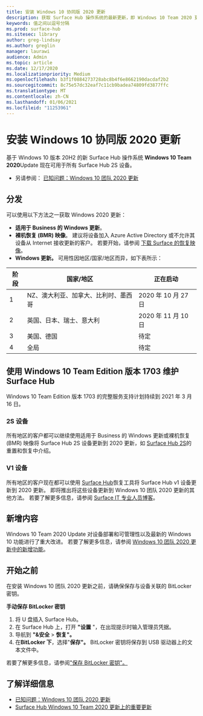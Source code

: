 ```yaml
---
title: 安装 Windows 10 协同版 2020 更新
description: 获取 Surface Hub 操作系统的最新更新，即 Windows 10 Team 2020 更新。
keywords: 值之间以逗号分隔
ms.prod: surface-hub
ms.sitesec: library
author: greg-lindsay
ms.author: greglin
manager: laurawi
audience: Admin
ms.topic: article
ms.date: 12/17/2020
ms.localizationpriority: Medium
ms.openlocfilehash: b3f1f0884273728abc8b4f6e8662190dacdaf2b2
ms.sourcegitcommit: 8c75e57dc32eaf7c11cb9badea74809fd3877ffc
ms.translationtype: MT
ms.contentlocale: zh-CN
ms.lasthandoff: 01/06/2021
ms.locfileid: "11253961"
---
```

# 安装 Windows 10 协同版 2020 更新 

基于 Windows 10 版本 20H2 的新 Surface Hub 操作系统 **Windows 10 Team 2020**Update 现在可用于所有 Surface Hub 2S 设备。  

- 另请参阅： [已知问题：Windows 10 团队 2020 更新](surface-hub-2020-update.md)

## 分发

可以使用以下方法之一获取 Windows 2020 更新：

- **适用于 Business 的 Windows 更新**。
- **裸机恢复 (BMR) 映像**。 建议将设备加入 Azure Active Directory 或不允许其设备从 Internet 接收更新的客户。 若要开始，请参阅 [下载 Surface 的恢复映像](https://support.microsoft.com/surfacerecoveryimage)。
- **Windows 更新。** 可用性因地区/国家/地区而异，如下表所示：

| 阶段 | 国家/地区                         | 正在启动          |
| ----- | -------------------------------------- | ----------------- |
| 1     | NZ、澳大利亚、加拿大、比利时、墨西哥 | 2020 年 10 月 27 日  |
| 2     | 英国、日本、瑞士、意大利          | 2020 年 11 月 10 日 |
| 3     | 美国、德国                            | 待定 |
| 4     | 全局                                 | 待定  |

## 使用 Windows 10 Team Edition 版本 1703 维护 Surface Hub 

Windows 10 Team Edition 版本 1703 的完整服务支持计划持续到 2021 年 3 月 16 日。

### 2S 设备 

所有地区的客户都可以继续使用适用于 Business 的 Windows 更新或裸机恢复 (BMR) 映像将 Surface Hub 2S 设备更新到 2020 更新，如 [Surface Hub 2S](surface-hub-2s-recover-reset.md)的重置和恢复中介绍。

### V1 设备 

所有地区的客户现在都可以使用 [Surface Hub](surface-hub-recovery-tool.md)恢复工具将 Surface Hub v1 设备更新到 2020 更新。 即将推出将这些设备更新到 Windows 10 团队 2020 更新的其他方法。 若要了解更多信息，请参阅 [Surface IT 专业人员博客](https://techcommunity.microsoft.com/t5/surface-it-pro-blog/surface-hub-windows-10-team-2020-update/ba-p/2000144)。
 
## 新增内容

Windows 10 Team 2020 Update 对设备部署和可管理性以及最新的 Windows 10 功能进行了重大改进。 若要了解更多信息，请参阅 [Windows 10 团队 2020 更新中的新增功能](surface-hub-2020-update-whats-new.md)。
 
## 开始之前

在安装 Windows 10 团队 2020 更新之前，请确保保存与设备关联的 BitLocker 密钥。 

**手动保存 BitLocker 密钥**

1. 将 U 盘插入 Surface Hub。
2. 在 Surface Hub 上，打开 **"设置** "，在出现提示时输入管理员凭据。
3. 导航到 **"&安全**  >  **恢复"。**
4. 在**BitLocker 下**，选择"**保存"。** BitLocker 密钥将保存到 USB 驱动器上的文本文件中。

若要了解更多信息，请参阅["保存 BitLocker 密钥"。](save-bitlocker-key-surface-hub.md)

## 了解详细信息

- [已知问题：Windows 10 团队 2020 更新](surface-hub-2020-update.md)
- [Surface Hub Windows 10 Team 2020 更新上的重要更新](https://techcommunity.microsoft.com/t5/surface-it-pro-blog/important-updates-on-the-surface-hub-windows-10-team-2020-update/ba-p/1960897)
